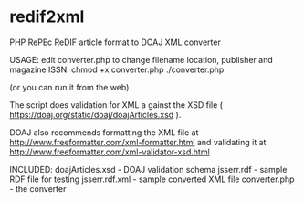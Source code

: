 # redif2xml
PHP RePEc ReDIF article format to DOAJ XML converter

USAGE: 
edit converter.php to change filename location, publisher and magazine ISSN. 
chmod +x converter.php
./converter.php 

(or you can run it from the web)

The script does validation for XML a gainst the XSD file ( https://doaj.org/static/doaj/doajArticles.xsd ).

DOAJ also recommends formatting the XML file at http://www.freeformatter.com/xml-formatter.html and validating it at http://www.freeformatter.com/xml-validator-xsd.html 


INCLUDED:
doajArticles.xsd - DOAJ validation schema
jsserr.rdf - sample RDF file for testing
jsserr.rdf.xml - sample converted XML file
converter.php - the converter

